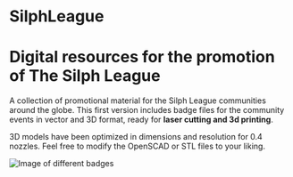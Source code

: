 # SilphLeague


# Digital resources for the promotion of The Silph League

A collection of promotional material for the Silph League communities around the globe. This first version includes badge files for the community events in vector and 3D format, ready for **laser cutting and 3d printing**.

3D models have been optimized in dimensions and resolution for 0.4 nozzles. Feel free to modify the OpenSCAD or STL files to your liking.

![Image of different badges](https://github.com/tanah/SilphLeague/blob/master/CommunityDay/Jan2018/1.jpg)

